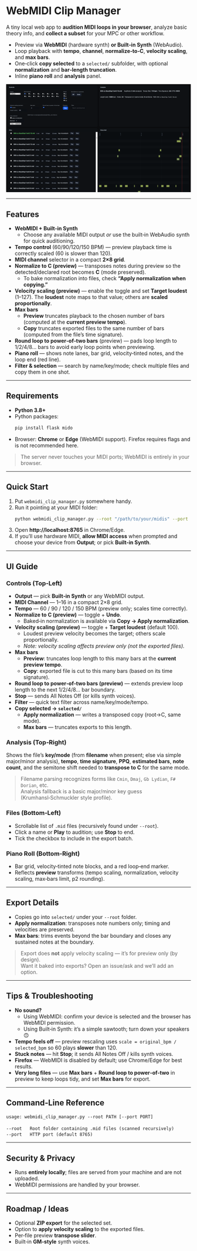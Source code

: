 # WebMIDI Clip Manager

A tiny local web app to **audition MIDI loops in your browser**, analyze basic theory info, and **collect a subset** for your MPC or other workflow.

- Preview via **WebMIDI** (hardware synth) **or Built‑in Synth** (WebAudio).
- Loop playback with **tempo**, **channel**, **normalize‑to‑C**, **velocity scaling**, and **max bars**.
- One‑click **copy selected** to a `selected/` subfolder, with optional **normalization** and **bar‑length truncation**.
- Inline **piano roll** and **analysis** panel.
  
![Screenshot](screenshot.png)

---

## Features

- **WebMIDI + Built‑in Synth**
  - Choose any available MIDI output *or* use the built‑in WebAudio synth for quick auditioning.
- **Tempo control** (60/90/120/150 BPM) — preview playback time is correctly scaled (60 is slower than 120).
- **MIDI channel** selector in a compact **2×8 grid**.
- **Normalize to C (preview)** — transposes notes during preview so the detected/declared root becomes **C** (mode preserved).
  - To bake normalization into files, check **“Apply normalization when copying.”**
- **Velocity scaling (preview)** — enable the toggle and set **Target loudest** (1–127). The **loudest** note maps to that value; others are **scaled proportionally**.
- **Max bars**
  - **Preview** truncates playback to the chosen number of bars (computed at the **current preview tempo**).
  - **Copy** truncates exported files to the same number of bars (computed from the file’s time signature).
- **Round loop to power‑of‑two bars** (preview) — pads loop length to 1/2/4/8… bars to avoid early loop points when previewing.
- **Piano roll** — shows note lanes, bar grid, velocity‑tinted notes, and the loop end (red line).
- **Filter & selection** — search by name/key/mode; check multiple files and copy them in one shot.

---

## Requirements

- **Python 3.8+**
- Python packages:
  ```bash
  pip install flask mido
  ```
- Browser: **Chrome** or **Edge** (WebMIDI support). Firefox requires flags and is not recommended here.

> The server never touches your MIDI ports; WebMIDI is entirely in your browser.

---

## Quick Start

1. Put `webmidi_clip_manager.py` somewhere handy.
2. Run it pointing at your MIDI folder:
   ```bash
   python webmidi_clip_manager.py --root "/path/to/your/midis" --port 8765
   ```
3. Open **http://localhost:8765** in Chrome/Edge.
4. If you’ll use hardware MIDI, **allow MIDI access** when prompted and choose your device from **Output**;
   or pick **Built‑in Synth**.

---

## UI Guide

### Controls (Top‑Left)

- **Output** — pick **Built‑in Synth** or any WebMIDI output.
- **MIDI Channel** — 1–16 in a compact 2×8 grid.
- **Tempo** — 60 / 90 / 120 / 150 BPM (preview only; scales time correctly).
- **Normalize to C (preview)** — toggle + **Undo**.
  - Baked‑in normalization is available via **Copy → Apply normalization**.
- **Velocity scaling (preview)** — toggle + **Target loudest** (default 100).
  - Loudest preview velocity becomes the target; others scale proportionally.
  - *Note: velocity scaling affects preview only (not the exported files).*  
- **Max bars**
  - **Preview**: truncates loop length to this many bars at the **current preview tempo**.
  - **Copy**: exported file is cut to this many bars (based on its time signature).
- **Round loop to power‑of‑two bars (preview)** — extends preview loop length to the next 1/2/4/8… bar boundary.
- **Stop** — sends All Notes Off (or kills synth voices).
- **Filter** — quick text filter across name/key/mode/tempo.
- **Copy selected → `selected/`**
  - **Apply normalization** — writes a transposed copy (root→C, same mode).
  - **Max bars** — truncates exports to this length.

### Analysis (Top‑Right)

Shows the file’s **key/mode** (from **filename** when present; else via simple major/minor analysis), **tempo**, **time signature**, **PPQ**, **estimated bars**, **note count**, and the semitone shift needed to **transpose to C** for the same mode.

> Filename parsing recognizes forms like `Cmin`, `Dmaj`, `Gb Lydian`, `F# Dorian`, etc.  
> Analysis fallback is a basic major/minor key guess (Krumhansl‑Schmuckler style profile).

### Files (Bottom‑Left)

- Scrollable list of `.mid` files (recursively found under `--root`).
- Click a name or **Play** to audition; use **Stop** to end.
- Tick the checkbox to include in the export batch.

### Piano Roll (Bottom‑Right)

- Bar grid, velocity‑tinted note blocks, and a red loop‑end marker.
- Reflects **preview** transforms (tempo scaling, normalization, velocity scaling, max‑bars limit, p2 rounding).

---

## Export Details

- Copies go into `selected/` under your `--root` folder.
- **Apply normalization**: transposes note numbers only; timing and velocities are preserved.
- **Max bars**: trims events beyond the bar boundary and closes any sustained notes at the boundary.

> Export does **not** apply velocity scaling — it’s for preview only (by design).  
> Want it baked into exports? Open an issue/ask and we’ll add an option.

---

## Tips & Troubleshooting

- **No sound?**
  - Using WebMIDI: confirm your device is selected and the browser has WebMIDI permission.
  - Using Built‑in Synth: it’s a simple sawtooth; turn down your speakers 🙃
- **Tempo feels off** — preview rescaling uses `scale = original_bpm / selected_bpm` so 60 plays **slower** than 120.
- **Stuck notes** — hit **Stop**; it sends All Notes Off / kills synth voices.
- **Firefox** — WebMIDI is disabled by default; use Chrome/Edge for best results.
- **Very long files** — use **Max bars** + **Round loop to power‑of‑two** in preview to keep loops tidy, and set **Max bars** for export.

---

## Command‑Line Reference

```
usage: webmidi_clip_manager.py --root PATH [--port PORT]

--root   Root folder containing .mid files (scanned recursively)
--port   HTTP port (default 8765)
```

---

## Security & Privacy

- Runs **entirely locally**; files are served from your machine and are not uploaded.
- WebMIDI permissions are handled by your browser.

---

## Roadmap / Ideas

- Optional **ZIP export** for the selected set.
- Option to **apply velocity scaling** to the exported files.
- Per‑file preview **transpose slider**.
- Built‑in **GM‑style** synth voices.


